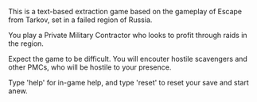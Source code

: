 This is a text-based extraction game based on the gameplay of Escape from Tarkov, set in a failed region of Russia.

You play a Private Military Contractor who looks to profit through raids in the region. 

Expect the game to be difficult. You will encouter hostile scavengers and other PMCs, who will be hostile to your presence.

Type 'help' for in-game help, and type 'reset' to reset your save and start anew.
